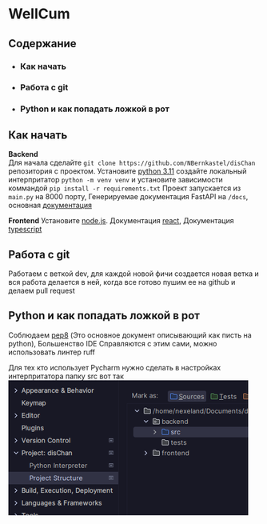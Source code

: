# WellCum

## Содержание

+ ### **Как начать**
+ ### **Работа с git**
+ ### **Python и как попадать ложкой в рот**

## Как начать

**Backend**  
Для начала сделайте `git clone https://github.com/NBernkastel/disChan` репозитория с проектом.
Установите [python 3.11](https://www.python.org/downloads/release/python-3116/) создайте локальный интерпритатор `python -m venv venv` и установите зависимости
коммандой `pip install -r requirements.txt`
Проект запускается из `main.py` на 8000 порту, Генерируемае документация FastAPI на `/docs`,
основная [документация](https://fastapi.tiangolo.com/)

**Frontend**
Установите [node.js](https://nodejs.org/en/download/current). Документация [react](https://react.dev/reference/react),
Документация [typescript](https://www.typescriptlang.org/docs/)

## Работа с git

Работаем с веткой dev, для каждой новой фичи создается новая ветка и вся работа делается в ней, когда все готово
пушим ее на github и делаем pull request

## Python и как попадать ложкой в рот
Соблюдаем [pep8](https://peps.python.org/pep-0008/) (Это основное документ описывающий как писть на python), Большенство IDE
Справляются с этим сами, можно использовать линтер ruff

Для тех кто использует Pycharm нужно сделать в настройках интерпритатора папку src вот так
![img.png](img/img.png)
